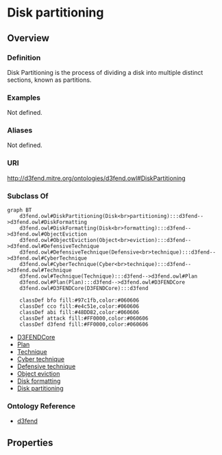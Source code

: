 # Disk partitioning

## Overview

### Definition
Disk Partitioning is the process of dividing a disk into multiple distinct sections, known as partitions.

### Examples
Not defined.

### Aliases
Not defined.

### URI
http://d3fend.mitre.org/ontologies/d3fend.owl#DiskPartitioning

### Subclass Of
```mermaid
graph BT
    d3fend.owl#DiskPartitioning(Disk<br>partitioning):::d3fend-->d3fend.owl#DiskFormatting
    d3fend.owl#DiskFormatting(Disk<br>formatting):::d3fend-->d3fend.owl#ObjectEviction
    d3fend.owl#ObjectEviction(Object<br>eviction):::d3fend-->d3fend.owl#DefensiveTechnique
    d3fend.owl#DefensiveTechnique(Defensive<br>technique):::d3fend-->d3fend.owl#CyberTechnique
    d3fend.owl#CyberTechnique(Cyber<br>technique):::d3fend-->d3fend.owl#Technique
    d3fend.owl#Technique(Technique):::d3fend-->d3fend.owl#Plan
    d3fend.owl#Plan(Plan):::d3fend-->d3fend.owl#D3FENDCore
    d3fend.owl#D3FENDCore(D3FENDCore):::d3fend
    
    classDef bfo fill:#97c1fb,color:#060606
    classDef cco fill:#e4c51e,color:#060606
    classDef abi fill:#48DD82,color:#060606
    classDef attack fill:#FF0000,color:#060606
    classDef d3fend fill:#FF0000,color:#060606
```

- [D3FENDCore](/docs/ontology/reference/model/D3FENDCore/D3FENDCore.md)
- [Plan](/docs/ontology/reference/model/D3FENDCore/Plan/Plan.md)
- [Technique](/docs/ontology/reference/model/D3FENDCore/Plan/Technique/Technique.md)
- [Cyber technique](/docs/ontology/reference/model/D3FENDCore/Plan/Technique/Cyber%20technique/Cyber%20technique.md)
- [Defensive technique](/docs/ontology/reference/model/D3FENDCore/Plan/Technique/Cyber%20technique/Defensive%20technique/Defensive%20technique.md)
- [Object eviction](/docs/ontology/reference/model/D3FENDCore/Plan/Technique/Cyber%20technique/Defensive%20technique/Object%20eviction/Object%20eviction.md)
- [Disk formatting](/docs/ontology/reference/model/D3FENDCore/Plan/Technique/Cyber%20technique/Defensive%20technique/Object%20eviction/Disk%20formatting/Disk%20formatting.md)
- [Disk partitioning](/docs/ontology/reference/model/D3FENDCore/Plan/Technique/Cyber%20technique/Defensive%20technique/Object%20eviction/Disk%20formatting/Disk%20partitioning/Disk%20partitioning.md)


### Ontology Reference
- [d3fend](http://d3fend.mitre.org/ontologies/d3fend.owl#)

## Properties
